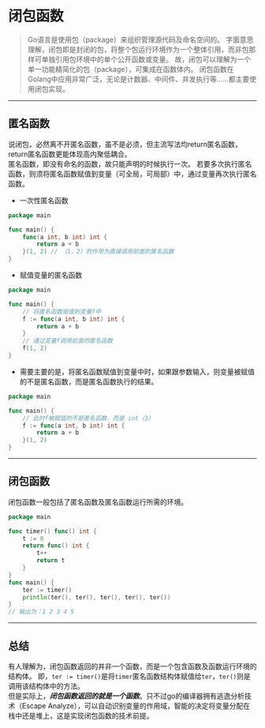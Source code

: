 # 闭包函数
> Go语言是使用包（package）来组织管理源代码及命名空间的。
> 字面意思理解，闭包即是封闭的包，将整个包运行环境作为一个整体引用，而非包那样可单独引用包环境中的单个公开函数或变量。
> 故，闭包可以理解为一个单一功能精简化的包（package），可集成在函数体内。
> 闭包函数在Golang中应用非常广泛，无论是计数器、中间件、并发执行等……都主要使用闭包实现。
---
## 匿名函数
说闭包，必然离不开匿名函数，虽不是必须，但主流写法均return匿名函数，return匿名函数更能体现高内聚低耦合。  
匿名函数，即没有命名的函数，故只能声明的时候执行一次。
若要多次执行匿名函数，则须将匿名函数赋值到变量（可全局，可局部）中，通过变量再次执行匿名函数。
- 一次性匿名函数  
```go
package main

func main() {
	func(a int, b int) int {
		return a + b
	}(1, 2) // （1，2）的作用为直接调用前面的匿名函数
}

```
- 赋值变量的匿名函数  
```go
package main

func main() {
    // 将匿名函数赋值到变量f中
	f := func(a int, b int) int {
		return a + b
	}
    // 通过变量f调用前面的匿名函数
	f(1, 2)
}

```
- 需要主要的是，将匿名函数赋值到变量中时，如果跟参数输入，则变量被赋值的不是匿名函数，而是匿名函数执行的结果。
```go
package main

func main() {
    // 此时f被赋值的不是匿名函数，而是 int（3）
	f := func(a int, b int) int {
		return a + b
	}(1, 2)
}

```
---
## 闭包函数
闭包函数一般包括了匿名函数及匿名函数运行所需的环境。
```go
package main

func timer() func() int {
	t := 0
	return func() int {
		t++
		return t
	}
}
func main() {
	ter := timer()
	println(ter(), ter(), ter(), ter(), ter())
}
// 输出为：1 2 3 4 5
```
---
## 总结
有人理解为，闭包函数返回的并非一个函数，而是一个包含函数及函数运行环境的结构体。
即，```ter := timer()```是将```timer```匿名函数结构体赋值给```ter```，```ter()```则是调用该结构体中的方法。  
但是实际上，<em><b>闭包函数返回的就是一个函数</b></em>。只不过go的编译器拥有逃逸分析技术（Escape Analyze），可以自动识别变量的作用域，智能的决定将变量分配在栈中还是堆上，这是实现闭包函数的技术前提。